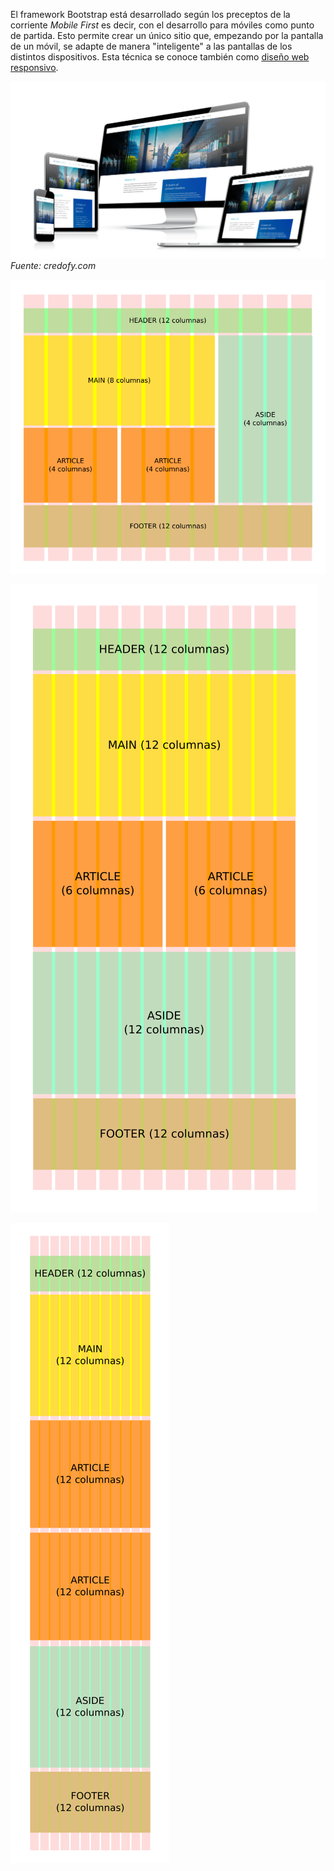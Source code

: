 El framework Bootstrap está desarrollado según los preceptos de la corriente _Mobile First_ es decir, con el desarrollo para móviles como punto de partida. Esto permite crear un único sitio que, empezando por la pantalla de un móvil, se adapte de manera "inteligente" a las pantallas de los distintos dispositivos. Esta técnica se conoce también como [diseño web responsivo](http://diseñowebresponsive.org/?utm_source=redirects&utm_medium=dise%25C3%25B1owebresponsivo.com.ar). 

![Diseño responsivo](imgBootstrap/responsive-web-design.png)
_Fuente: credofy.com_

![Diseño responsivo](imgBootstrap/disenoResponsivoDesktop.png)

![Diseño responsivo](imgBootstrap/disenoResponsivoTablet.png)

![Diseño responsivo](imgBootstrap/disenoResponsivoMobile.png)

